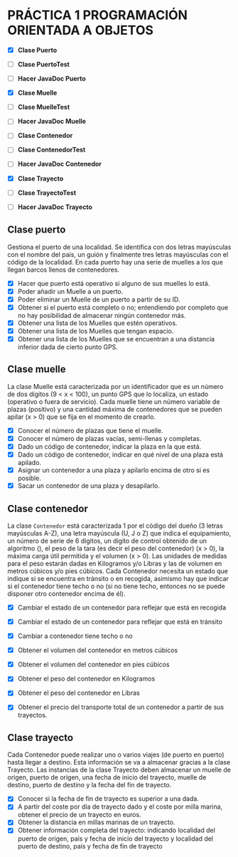 # PRÁCTICA 1 PROGRAMACIÓN ORIENTADA A OBJETOS


- [x] **Clase Puerto**
- [ ] **Clase PuertoTest**
- [ ] **Hacer JavaDoc Puerto**
- [x] **Clase Muelle**
- [ ] **Clase MuelleTest**
- [ ] **Hacer JavaDoc Muelle**
- [ ] **Clase Contenedor**
- [ ] **Clase ContenedorTest**
- [ ] **Hacer JavaDoc Contenedor**
- [x] **Clase Trayecto**
- [ ] **Clase TrayectoTest**
- [ ] **Hacer JavaDoc Trayecto**


## Clase puerto
Gestiona el puerto de una localidad. Se identifica con dos letras mayúsculas con el nombre del país, un guión y finalmente tres letras mayúsculas con el código de la localidad.
En cada puerto hay una serie de muelles a los que llegan barcos llenos de contenedores.

- [x] Hacer que puerto está operativo si alguno de sus muelles lo está.
- [x] Poder añadir un Muelle a un puerto.
- [x] Poder eliminar un Muelle de un puerto a partir de su ID.
- [x] Obtener si el puerto está completo o no; entendiendo por completo que no hay posibilidad de almacenar ningún contenedor más.
- [x] Obtener una lista de los Muelles que estén operativos.
- [x] Obtener una lista de los Muelles que tengan espacio.
- [x] Obtener una lista de los Muelles que se encuentran a una distancia inferior dada de cierto punto GPS.

## Clase muelle
La clase Muelle está caracterizada por un identificador que es un número de dos dígitos (9 < x < 100), un punto GPS que lo localiza, un estado (operativo o fuera de servicio).
Cada muelle tiene un número variable de plazas (positivo) y una cantidad máxima de contenedores que se pueden apilar (x > 0) que se fija en el momento de crearlo.

- [x] Conocer el número de plazas que tiene el muelle.
- [x] Conocer el número de plazas vacías, semi-llenas y completas.
- [x] Dado un código de contenedor, indicar la plaza en la que está.
- [x] Dado un código de contenedor, indicar en qué nivel de una plaza está apilado.
- [x] Asignar un contenedor a una plaza y apilarlo encima de otro si es posible.
- [x] Sacar un contenedor de una plaza y desapilarlo.

## Clase contenedor
La clase `Contenedor` está caracterizada 1 por el código del dueño (3 letras mayúsculas A-Z), una letra mayúscula (U, J o Z) que indica el equipamiento, un número de serie de 6 dígitos, un dígito de control obtenido de un algoritmo (), el peso de la tara (es decir el peso del contenedor) (x > 0), la máxima carga útil permitida y el volumen (x > 0). Las unidades de medidas para el peso estarán dadas en Kilogramos y/o Libras y las de volumen en metros cúbicos y/o pies cúbicos. Cada Contenedor necesita un estado que indique si se encuentra en tránsito o en recogida, asimismo hay que indicar si el contenedor tiene techo o no (si no tiene techo, entonces no se puede disponer otro contenedor encima
de él).

- [x] Cambiar el estado de un contenedor para reflejar que está en recogida
- [x] Cambiar el estado de un contenedor para reflejar que está en tránsito
- [x] Cambiar a contenedor tiene techo o no
- [x] Obtener el volumen del contenedor en metros cúbicos
- [x] Obtener el volumen del contenedor en pies cúbicos
- [x] Obtener el peso del contenedor en Kilogramos
- [x] Obtener el peso del contenedor en Libras
- [x] Obtener el precio del transporte total de un contenedor a partir de sus trayectos.


## Clase trayecto
Cada Contenedor puede realizar uno o varios viajes (de puerto en puerto) hasta llegar a destino. Esta información se va a almacenar gracias a la clase Trayecto. Las instancias de la clase Trayecto deben almacenar un muelle de origen, puerto de origen, una fecha de inicio del trayecto, muelle de destino, puerto de destino y la fecha del fin de trayecto.

- [x] Conocer si la fecha de fin de trayecto es superior a una dada.
- [x] A partir del coste por día de trayecto dado y el coste por milla marina, obtener el precio de un trayecto en euros.
- [x] Obtener la distancia en millas marinas de un trayecto.
- [x] Obtener información completa del trayecto: indicando localidad del puerto de origen, país y fecha de inicio del trayecto y localidad del puerto de destino, país y fecha de fin de trayecto
